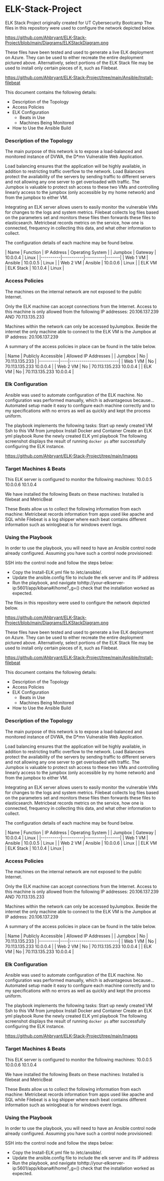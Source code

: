 # ELK-Stack-Project
ELK Stack Project originally created for UT Cybersecurity Bootcamp
The files in this repository were used to configure the network depicted below.

https://github.com/Ahbryant/ELK-Stack-Project/blob/main/Diagrams/ELKStackDiagram.png

These files have been tested and used to generate a live ELK deployment on Azure. They can be used to either recreate the entire deployment pictured above. Alternatively, select portions of the ELK Stack file may be used to install only certain pieces of it, such as Filebeat.

https://github.com/Ahbryant/ELK-Stack-Project/tree/main/Ansible/Install-filebeat

This document contains the following details:
- Description of the Topology
- Access Policies
- ELK Configuration
  - Beats in Use
  - Machines Being Monitored
- How to Use the Ansible Build


### Description of the Topology

The main purpose of this network is to expose a load-balanced and monitored instance of DVWA, the D*mn Vulnerable Web Application.

Load balancing ensures that the application will be highly available, in addition to restricting traffic overflow to the network.
Load Balancers protect the availability of the servers by sending traffic to different servers and not allowing any one server to get overloaded with traffic. The Jumpbox is valuable to protect ssh access to these two VMs and controlling linearly access to the jumpbox (only accessible by my home network) and from the jumpbox to either VM.

Integrating an ELK server allows users to easily monitor the vulnerable VMs for changes to the logs and system metrics.
Filebeat collects log files based on the parameters set and monitors  these files then forwards these files to elasticsearch.
Metricbeat records metrics on the service, how one is connected, frequency in collecting this data, and what other information to collect. 







The configuration details of each machine may be found below.

| Name | Function | IP Address | Operating System |
| Jumpbox  | Gateway   | 10.0.0.4 | Linux |
|----------|-----------|----------|-------|
| Web 1 VM | Ansible   | 10.0.0.5 | Linux |
| Web 2 VM | Ansible   | 10.0.0.6 | Linux |
| ELK VM   | ELK Stack | 10.1.0.4 | Linux |

### Access Policies

The machines on the internal network are not exposed to the public Internet.

Only the ELK machine can accept connections from the Internet. Access to this machine is only allowed from the following IP addresses:
20.106.137.239 AND 70.113.135.233

Machines within the network can only be accessed byJumpbox.
Beside the internet the only machine able to connect to the ELK VM is the Jumpbox at IP address: 20.106.137.239

A summary of the access policies in place can be found in the table below.

| Name | Publicly Accessible | Allowed IP Addresses |
| Jumpbox  | No | 70.113.135.233          |
|----------|----|-------------------------|
| Web 1 VM | No | 70.113.135.233 10.0.0.4 |
| Web 2 VM | No | 70.113.135.233 10.0.0.4 |
| ELK VM   | No | 70.113.135.233 10.0.0.4 |
### Elk Configuration

Ansible was used to automate configuration of the ELK machine. No configuration was performed manually, which is advantageous because...
Automated setup made it easy to configure each machine correctly and to my specifications with no errors as well as quickly and kept the process uniform. 

The playbook implements the following tasks:
Start up newly created VM
Ssh to this VM from jumpbox
Install Docker and Container
Create an ELK yml playbook
Rune the newly created ELK yml playbook
The following screenshot displays the result of running `docker ps` after successfully configuring the ELK instance.

https://github.com/Ahbryant/ELK-Stack-Project/tree/main/Images

### Target Machines & Beats
This ELK server is configured to monitor the following machines:
10.0.0.5 10.0.0.6 10.1.0.4

We have installed the following Beats on these machines:
Installed is filebeat and MetricBeat

These Beats allow us to collect the following information from each machine:
Metricbeat records information from apps used like apache and SQL while Filebeat is a log shipper where each beat contains different information such as winlogbeat is for windows event logs. 

### Using the Playbook
In order to use the playbook, you will need to have an Ansible control node already configured. Assuming you have such a control node provisioned:

SSH into the control node and follow the steps below:
- Copy the Install-ELK.yml file to /etc/ansible/.
- Update the ansible.config file to include the elk server and its IP address
- Run the playbook, and navigate tohttp://your-elkserver-ip:5601/app/kibana#/home?_g=() check that the installation worked as expected.




The files in this repository were used to configure the network depicted below.

https://github.com/Ahbryant/ELK-Stack-Project/blob/main/Diagrams/ELKStackDiagram.png

These files have been tested and used to generate a live ELK deployment on Azure. They can be used to either recreate the entire deployment pictured above. Alternatively, select portions of the ELK Stack file may be used to install only certain pieces of it, such as Filebeat.

https://github.com/Ahbryant/ELK-Stack-Project/tree/main/Ansible/Install-filebeat

This document contains the following details:
- Description of the Topology
- Access Policies
- ELK Configuration
  - Beats in Use
  - Machines Being Monitored
- How to Use the Ansible Build


### Description of the Topology

The main purpose of this network is to expose a load-balanced and monitored instance of DVWA, the D*mn Vulnerable Web Application.

Load balancing ensures that the application will be highly available, in addition to restricting traffic overflow to the network.
Load Balancers protect the availability of the servers by sending traffic to different servers and not allowing any one server to get overloaded with traffic. The Jumpbox is valuable to protect ssh access to these two VMs and controlling linearly access to the jumpbox (only accessible by my home network) and from the jumpbox to either VM.

Integrating an ELK server allows users to easily monitor the vulnerable VMs for changes to the logs and system metrics.
Filebeat collects log files based on the parameters set and monitors  these files then forwards these files to elasticsearch.
Metricbeat records metrics on the service, how one is connected, frequency in collecting this data, and what other information to collect. 







The configuration details of each machine may be found below.

| Name | Function | IP Address | Operating System |
| Jumpbox  | Gateway   | 10.0.0.4 | Linux |
|----------|-----------|----------|-------|
| Web 1 VM | Ansible   | 10.0.0.5 | Linux |
| Web 2 VM | Ansible   | 10.0.0.6 | Linux |
| ELK VM   | ELK Stack | 10.1.0.4 | Linux |

### Access Policies

The machines on the internal network are not exposed to the public Internet.

Only the ELK machine can accept connections from the Internet. Access to this machine is only allowed from the following IP addresses:
20.106.137.239 AND 70.113.135.233

Machines within the network can only be accessed byJumpbox.
Beside the internet the only machine able to connect to the ELK VM is the Jumpbox at IP address: 20.106.137.239

A summary of the access policies in place can be found in the table below.

| Name | Publicly Accessible | Allowed IP Addresses |
| Jumpbox  | No | 70.113.135.233          |
|----------|----|-------------------------|
| Web 1 VM | No | 70.113.135.233 10.0.0.4 |
| Web 2 VM | No | 70.113.135.233 10.0.0.4 |
| ELK VM   | No | 70.113.135.233 10.0.0.4 |
### Elk Configuration

Ansible was used to automate configuration of the ELK machine. No configuration was performed manually, which is advantageous because...
Automated setup made it easy to configure each machine correctly and to my specifications with no errors as well as quickly and kept the process uniform. 

The playbook implements the following tasks:
Start up newly created VM
Ssh to this VM from jumpbox
Install Docker and Container
Create an ELK yml playbook
Rune the newly created ELK yml playbook
The following screenshot displays the result of running `docker ps` after successfully configuring the ELK instance.

https://github.com/Ahbryant/ELK-Stack-Project/tree/main/Images

### Target Machines & Beats
This ELK server is configured to monitor the following machines:
10.0.0.5 10.0.0.6 10.1.0.4

We have installed the following Beats on these machines:
Installed is filebeat and MetricBeat

These Beats allow us to collect the following information from each machine:
Metricbeat records information from apps used like apache and SQL while Filebeat is a log shipper where each beat contains different information such as winlogbeat is for windows event logs. 

### Using the Playbook
In order to use the playbook, you will need to have an Ansible control node already configured. Assuming you have such a control node provisioned:

SSH into the control node and follow the steps below:
- Copy the Install-ELK.yml file to /etc/ansible/.
- Update the ansible.config file to include the elk server and its IP address
- Run the playbook, and navigate tohttp://your-elkserver-ip:5601/app/kibana#/home?_g=() check that the installation worked as expected.





